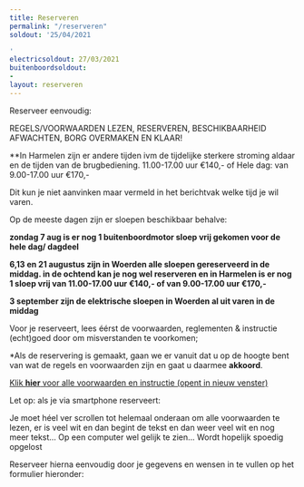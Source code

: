 ```yaml
---
title: Reserveren
permalink: "/reserveren"
soldout: '25/04/2021

'
electricsoldout: 27/03/2021
buitenboordsoldout:
- 
layout: reserveren
---
```



Reserveer eenvoudig:

REGELS/VOORWAARDEN LEZEN, RESERVEREN, BESCHIKBAARHEID AFWACHTEN, BORG OVERMAKEN EN KLAAR! 

**In Harmelen zijn er andere tijden ivm de tijdelijke sterkere stroming aldaar en de tijden van de brugbediening.
11.00-17.00 uur €140,-
 of 
Hele dag: van 9.00-17.00 uur €170,-

Dit kun je niet aanvinken maar vermeld in het berichtvak welke tijd je wil varen.

Op de meeste dagen zijn er sloepen beschikbaar behalve: 

**zondag 7 aug is er nog 1 buitenboordmotor sloep vrij gekomen voor de hele dag/ dagdeel**

**6,13 en 21 augustus zijn in Woerden alle sloepen gereserveerd in de middag.
in de ochtend kan je nog wel reserveren en in Harmelen is er nog 1 sloep vrij van 11.00-17.00 uur €140,- of van 
9.00-17.00 uur €170,-**

**3 september zijn de elektrische sloepen in Woerden al uit varen in de middag**

Voor je reserveert, lees éérst de voorwaarden, reglementen & instructie (echt)goed door om misverstanden te voorkomen;

*Als de reservering is gemaakt, gaan we er vanuit dat u op de hoogte bent van wat de regels en voorwaarden zijn en gaat u daarmee **akkoord**.

[Klik **hier** voor alle voorwaarden en instructie (opent in nieuw venster)](http://descheepsjongens.nl/voorwaarden)

Let op: als je via smartphone reserveert: 

Je moet héel ver scrollen tot helemaal onderaan om alle voorwaarden te lezen, er is veel wit en dan begint de tekst en dan weer veel wit en nog meer tekst... Op een computer wel gelijk te zien... Wordt hopelijk spoedig opgelost

Reserveer hierna eenvoudig door je gegevens en wensen in te vullen op het formulier hieronder: